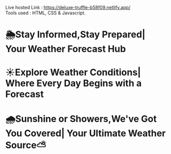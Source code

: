 Live hosted Link : https://deluxe-truffle-b58f09.netlify.app/  
Tools used : HTML, CSS & Javascript.
# 🌦️Stay Informed,Stay Prepared| Your Weather Forecast Hub
# ☀️Explore Weather Conditions| Where Every Day Begins with a Forecast
# 🌧️Sunshine or Showers,We've Got You Covered| Your Ultimate Weather Source⛅
              

